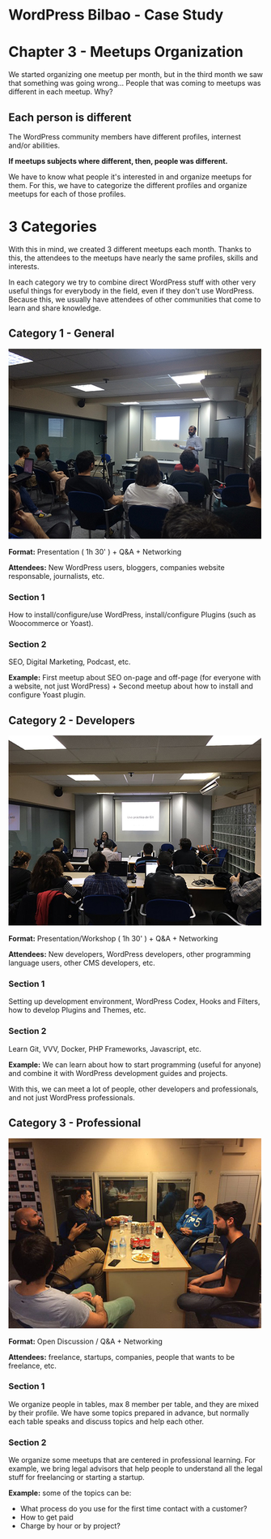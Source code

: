 # WordPress Bilbao - Case Study

# Chapter 3 - Meetups Organization

We started organizing one meetup per month, but in the third month we saw that something was going wrong... People that was coming to meetups was different in each meetup. Why?

## Each person is different

The WordPress community members have different profiles, internest and/or abilities.

**If meetups subjects where different, then, people was different.**

We have to know what people it's interested in and organize meetups for them. For this, we have to categorize the different profiles and organize meetups for each of those profiles.

# 3 Categories

With this in mind, we created 3 different meetups each month. Thanks to this, the attendees to the meetups have nearly the same profiles, skills and interests.

In each category we try to combine direct WordPress stuff with other very useful things for everybody in the field, even if they don't use WordPress. Because this, we usually have attendees of other communities that come to learn and share knowledge.

## Category 1 - General

<img src="fig1.jpg" width="500">

**Format:** Presentation ( 1h 30' ) + Q&A + Networking

**Attendees:** New WordPress users, bloggers, companies website responsable, journalists, etc.

### Section 1

How to install/configure/use WordPress, install/configure Plugins (such as Woocommerce or Yoast).

### Section 2

SEO, Digital Marketing, Podcast, etc.

**Example:** First meetup about SEO on-page and off-page (for everyone with a website, not just WordPress) + Second meetup about how to install and configure Yoast plugin.

## Category 2 - Developers

<img src="fig2.jpg" width="500">

**Format:** Presentation/Workshop ( 1h 30' ) + Q&A + Networking

**Attendees:** New developers, WordPress developers, other programming language users, other CMS developers, etc.

### Section 1

Setting up development environment, WordPress Codex, Hooks and Filters, how to develop Plugins and Themes, etc.

### Section 2

Learn Git, VVV, Docker, PHP Frameworks, Javascript, etc.

**Example:** We can learn about how to start programming (useful for anyone) and combine it with WordPress development guides and projects.

With this, we can meet a lot of people, other developers and professionals, and not just WordPress professionals.

## Category 3 - Professional

<img src="fig3.jpg" width="500">

**Format:** Open Discussion / Q&A + Networking

**Attendees:** freelance, startups, companies, people that wants to be freelance, etc.

### Section 1

We organize people in tables, max 8 member per table, and they are mixed by their profile. We have some topics prepared in advance, but normally each table speaks and discuss topics and help each other.


### Section 2

We organize some meetups that are centered in professional learning. For example, we bring legal advisors that help people to understand all the legal stuff for freelancing or starting a startup.

**Example:** some of the topics can be:

* What process do you use for the first time contact with a customer?
* How to get paid
* Charge by hour or by project?
